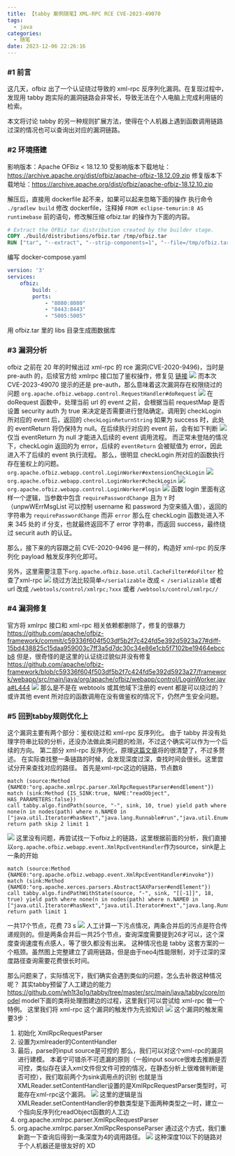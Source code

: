 ```yaml
---
title: 【tabby 案例随笔】XML-RPC RCE CVE-2023-49070
tags:
  - java
categories:
  - 随笔
date: 2023-12-06 22:26:16
---
```


### #1 前言

这几天，ofbiz 出了一个认证绕过导致的 xml-rpc 反序列化漏洞。在复现过程中，发现用 tabby 跑实际的漏洞链路会非常长，导致无法在个人电脑上完成利用链的检索。

本文将讨论 tabby 的另一种规则扩展方法，使得在个人机器上遇到函数调用链路过深的情况也可以查询出对应的漏洞链路。
### #2 环境搭建
影响版本：Apache OFBiz < 18.12.10
受影响版本下载地址：https://archive.apache.org/dist/ofbiz/apache-ofbiz-18.12.09.zip
修复版本下载地址：https://archive.apache.org/dist/ofbiz/apache-ofbiz-18.12.10.zip

解压后，直接用 dockerfile 起不来，如果可以起来忽略下面的操作
执行命令 `./gradlew build`
修改 dockerfile，注释掉 `FROM eclipse-temurin:8 AS runtimebase` 前的语句，修改解压缩 ofbiz.tar 的操作为下面的内容。
```dockerfile
# Extract the OFBiz tar distribution created by the builder stage.
COPY ./build/distributions/ofbiz.tar /tmp/ofbiz.tar
RUN ["tar", "--extract", "--strip-components=1", "--file=/tmp/ofbiz.tar"]
```
编写 docker-compose.yaml
```yaml
version: '3'
services:
    ofbiz:
        build: .
        ports:
            - "8080:8080"
            - "8443:8443"
            - "5005:5005"
```
用 ofbiz.tar 里的 libs 目录生成图数据库
### #3 漏洞分析
ofbiz 之前在 20 年的时候出过 xml-rpc 的 rce 漏洞(CVE-2020-9496)，当时是 pre-auth 的，后续官方给 xmlrpc 接口加了鉴权操作，修复见 [链接](https://github.com/apache/ofbiz-framework/commit/4bdfb54ffb6e05215dd826ca2902c3e31420287a#diff-b31806fbf9690361ad449e8f263345d8)
![](assets/【随笔】XML-RPC%20RCE%20CVE-2023-49070/image-20231206223138768.png)
而本次 CVE-2023-49070 提示的还是 pre-auth，那么意味着这次漏洞存在权限绕过的问题
`org.apache.ofbiz.webapp.control.RequestHandler#doRequest`
![](assets/【随笔】XML-RPC%20RCE%20CVE-2023-49070/image-20231206224635040.png)
在 doRequest 函数中，处理当前 url 的 event 之前，会根据当前 requestMap 是否设置 security auth 为 true 来决定是否需要进行登陆确定。调用到 checkLogin 所对应的 event 后，返回的 `checkLoginReturnString` 如果为 success 时，此处的 eventReturn 将仍保持为 null。在后续执行对应的 event 前，会有如下判断
![](assets/【随笔】XML-RPC%20RCE%20CVE-2023-49070/image-20231206225839049.png)
仅当 eventReturn 为 null 才能进入后续的 event 调用流程。
而正常未登陆的情况下，checkLogin 返回的为 error，后续的 `eventReturn` 会被赋值为 error，因此进入不了后续的 event 执行流程。
那么，很明显 checkLogin 所对应的函数执行存在鉴权上的问题。
`org.apache.ofbiz.webapp.control.LoginWorker#extensionCheckLogin`
![](assets/【随笔】XML-RPC%20RCE%20CVE-2023-49070/image-20231206225252883.png)
`org.apache.ofbiz.webapp.control.LoginWorker#checkLogin`
![](assets/【随笔】XML-RPC%20RCE%20CVE-2023-49070/image-20231206231207301.png)
`org.apache.ofbiz.webapp.control.LoginWorker#login`
![](assets/【随笔】XML-RPC%20RCE%20CVE-2023-49070/image-20231206230446449.png)
函数 login 里面有这样一个逻辑，当参数中包含 `requirePasswordChange` 且为 `Y` 时（unpwWErrMsgList 可以控制 username 和 password 为空来插入值），返回的字符串为 `requirePasswordChange` 而非 `error`
那么在 checkLogin 函数处进入不来 345 处的 if 分支，也就最终返回不了 error 字符串，而返回 success，最终绕过 securit auth 的认证。

那么，接下来的内容跟之前 CVE-2020-9496 是一样的，构造好 xml-rpc 的反序列化 payload 触发反序列化即可。

另外，这里需要注意下`org.apache.ofbiz.base.util.CacheFilter#doFilter` 检查了xml-rpc
![](assets/【随笔】XML-RPC%20RCE%20CVE-2023-49070/image-20231207162307241.png)
绕过方法比较简单`</serializable` 改成 `< /serializable` 
或者 url 改成 `/webtools/control/xmlrpc;?xxx` 或者 `/webtools/control/xmlrpc//`

### #4 漏洞修复
官方将 xmlrpc 接口和 xml-rpc 相关依赖都删除了，修复的很暴力
https://github.com/apache/ofbiz-framework/commit/c59336f604f503df5b2f7c424fd5e392d5923a27#diff-15bd438825c15daa959003c7ff3a5d7dc30c34e86e1cb5f7102be19464ebccb8
但是，很奇怪的是这里的认证绕过貌似并没有修复
https://github.com/apache/ofbiz-framework/blob/c59336f604f503df5b2f7c424fd5e392d5923a27/framework/webapp/src/main/java/org/apache/ofbiz/webapp/control/LoginWorker.java#L444
![](assets/【随笔】XML-RPC%20RCE%20CVE-2023-49070/image-20231206232026868.png)
那么是不是在 webtools 或其他域下注册的 event 都是可以绕过的？或许其他 event 所对应的函数调用在没有做鉴权的情况下，仍然产生安全问题。

### #5 回到tabby规则优化上
这个漏洞主要有两个部分：鉴权绕过和 xml-rpc 反序列化。
由于 tabby 并没有处理字符串比较的分析，还没办法做此类问题的检测，不过这个确实可以作为一个后续的方向。
第二部分 xml-rpc 反序列化，原理[这篇文章](https://cert.360.cn/report/detail?id=ba5eeaf8536ba73611dd4abd198c4eb9)将的很清楚了，不过多赘述。
在实际查找整一条链路的时候，会发现深度过深，查找时间会很长。这里尝试分开来查找对应的路径。
首先是xml-rpc这边的链路，节点数8
```cypher
match (source:Method {NAME0:"org.apache.xmlrpc.parser.XmlRpcRequestParser#endElement"})
match (sink:Method {IS_SINK:true, NAME:"readObject", HAS_PARAMETERS:false})
call tabby.algo.findPath(source, "-", sink, 10, true) yield path where none(n in nodes(path) where n.NAME0 in ["java.util.Iterator#hasNext","java.lang.Runnable#run","java.util.Enumeration#nextElement"])
return path skip 2 limit 1
```
![](assets/【随笔】XML-RPC%20RCE%20CVE-2023-49070/image-20231208110115034.png)
这里没有问题，再尝试找一下ofbiz上的链路，这里根据前面的分析，我们直接以`org.apache.ofbiz.webapp.event.XmlRpcEventHandler`作为source，sink是上一条的开始
```cypher
match (source:Method {NAME0:"org.apache.ofbiz.webapp.event.XmlRpcEventHandler#invoke"})
match (sink:Method {NAME0:"org.apache.xerces.parsers.AbstractSAXParser#endElement"})
call tabby.algo.findPathWithState(source, "-", sink, "[[-1]]", 18, true) yield path where none(n in nodes(path) where n.NAME0 in ["java.util.Iterator#hasNext","java.util.Iterator#next","java.lang.Runnable#run","java.util.Enumeration#nextElement","java.io.Writer#write","org.apache.xmlrpc.server.XmlRpcStreamServer#writeError","org.apache.xmlrpc.server.XmlRpcStreamServer#writeResponse","nu.xom.xslt.XOMReader#parse","com.sun.xml.fastinfoset.sax.SAXDocumentParser#parse","org.ccil.cowan.tagsoup.Parser#parse","org.apache.xerces.parsers.NonValidatingConfiguration#parse","org.apache.xerces.impl.xs.opti.SchemaParsingConfig#parse","java.io.Closeable#close","org.cyberneko.html.HTMLScanner#scanDocument"])
return path limit 1
```
一共17个节点，花费 73 s
![](assets/【随笔】XML-RPC%20RCE%20CVE-2023-49070/image-20231208140852606.png)
人工计算一下污点情况，两条合并后的污点是符合传递规则的。但是两条合并后一共25个节点，查询深度需要提到26才可以，这个深度查询速度有点感人，等了很久都没有出来。
这种情况也是 tabby 这套方案的一个瓶颈。虽然图上完整建立了调用链路，但是由于neo4j性能限制，对于过深的深度路径查询需要花费很长时间。

那么问题来了，实际情况下，我们确实会遇到类似的问题，怎么去补救这种情况呢？
其实tabby预留了人工建边的能力 https://github.com/wh1t3p1g/tabby/tree/master/src/main/java/tabby/core/model
model下面的类将处理图建边的过程，这里我们可以尝试给 xml-rpc 做一个特例。
这里我们将 xml-rpc 这个漏洞的触发作为先验知识
![](assets/【随笔】XML-RPC%20RCE%20CVE-2023-49070/image-20231208142815841.png)
这个漏洞的触发需要3步：
1. 初始化 XmlRpcRequestParser
2. 设置为xmlreader的ContentHandler
3. 最后，parse的input source是可控的
那么，我们可以对这个xml-rpc的漏洞进行建模。
本着宁可错杀不可遗漏的原则（一般input source很难去推断是否可控，类似存在读入xml文件但文件可控的情况，在静态分析上很难做判断是否可控），我们取前两个为sink调用点的识别
也就是当XMLReader.setContentHandler设置的是XmlRpcRequestParser类型时，可能存在xml-rpc这个漏洞。
![](assets/【随笔】XML-RPC%20RCE%20CVE-2023-49070/image-20231208145957809.png)
这里的逻辑是当XMLReader.setContentHandler的参数类型是下面两种类型之一时，建立一个指向反序列化readObject函数的人工边
1. org.apache.xmlrpc.parser.XmlRpcRequestParser
2. org.apache.xmlrpc.parser.XmlRpcResponseParser
通过这个方式，我们重新跑一下查询后得到一条深度为4的调用路径。
![](assets/【随笔】XML-RPC%20RCE%20CVE-2023-49070/image-20231208175541226.png)
这种深度10以下的链路对于个人机器还是很友好的 XD

